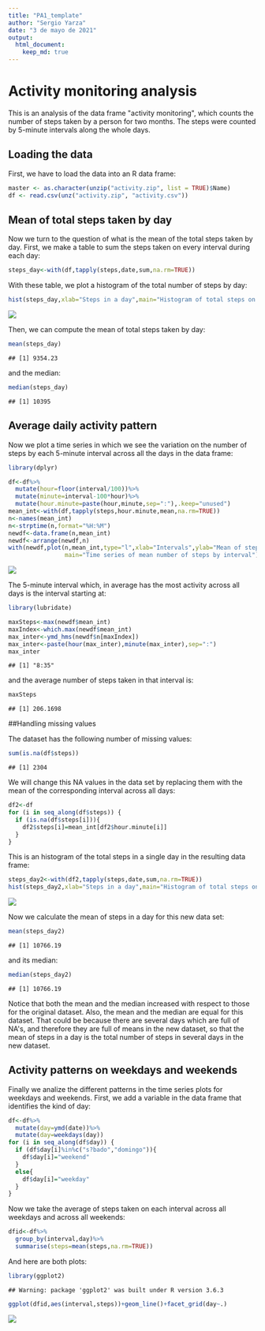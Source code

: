 ```yaml
---
title: "PA1_template"
author: "Sergio Yarza"
date: "3 de mayo de 2021"
output: 
  html_document: 
    keep_md: true 
---
```




# Activity monitoring analysis

This is an analysis of the data frame "activity monitoring", which counts the number of steps taken by a person for two months. The steps were counted by 5-minute intervals along the whole days.

## Loading the data

First, we have to load the data into an R data frame:


```r
master <- as.character(unzip("activity.zip", list = TRUE)$Name)
df <- read.csv(unz("activity.zip", "activity.csv")) 
```

## Mean of total steps taken by day

Now we turn to the question of what is the mean of the total steps taken by day. First, we make a table to sum the steps taken on every interval during each day:


```r
steps_day<-with(df,tapply(steps,date,sum,na.rm=TRUE))
```

With these table, we plot a histogram of the total number of steps by day:


```r
hist(steps_day,xlab="Steps in a day",main="Histogram of total steps on a single day")
```

![](figures/unnamed-chunk-3-1.png)<!-- -->

Then, we can compute the mean of total steps taken by day:


```r
mean(steps_day)
```

```
## [1] 9354.23
```

and the median:


```r
median(steps_day)
```

```
## [1] 10395
```

## Average daily activity pattern

Now we plot a time series in which we see the variation on the number of steps by each 5-minute interval across all the days in the data frame:


```r
library(dplyr)

df<-df%>%
  mutate(hour=floor(interval/100))%>%
  mutate(minute=interval-100*hour)%>%
  mutate(hour.minute=paste(hour,minute,sep=":"),.keep="unused")
mean_int<-with(df,tapply(steps,hour.minute,mean,na.rm=TRUE))
n<-names(mean_int)
n<-strptime(n,format="%H:%M")
newdf<-data.frame(n,mean_int)
newdf<-arrange(newdf,n)
with(newdf,plot(n,mean_int,type="l",xlab="Intervals",ylab="Mean of steps across all days",
                main="Time series of mean number of steps by interval"))
```

![](figures/unnamed-chunk-6-1.png)<!-- -->

The 5-minute interval which, in average has the most activity across all days is the interval starting at:


```r
library(lubridate)

maxSteps<-max(newdf$mean_int)
maxIndex<-which.max(newdf$mean_int)
max_inter<-ymd_hms(newdf$n[maxIndex])
max_inter<-paste(hour(max_inter),minute(max_inter),sep=":")
max_inter
```

```
## [1] "8:35"
```

and the average number of steps taken in that interval is:


```r
maxSteps
```

```
## [1] 206.1698
```

##Handling missing values

The dataset has the following number of missing values:


```r
sum(is.na(df$steps))
```

```
## [1] 2304
```

We will change this NA values in the data set by replacing them with the mean of the corresponding interval across all days:


```r
df2<-df
for (i in seq_along(df$steps)) {
  if (is.na(df$steps[i])){
    df2$steps[i]=mean_int[df2$hour.minute[i]]
  }
}
```

This is an histogram of the total steps in a single day in the resulting data frame:


```r
steps_day2<-with(df2,tapply(steps,date,sum,na.rm=TRUE))
hist(steps_day2,xlab="Steps in a day",main="Histogram of total steps on a single day")
```

![](figures/unnamed-chunk-11-1.png)<!-- -->

Now we calculate the mean of steps in a day for this new data set:


```r
mean(steps_day2)
```

```
## [1] 10766.19
```

and its median:


```r
median(steps_day2)
```

```
## [1] 10766.19
```

Notice that both the mean and the median increased with respect to those for the original dataset. Also, the mean and the median are equal for this dataset. That could be because there are several days which are full of NA's, and therefore they are full of means in the new dataset, so that the mean of steps in a day is the total number of steps in several days in the new dataset.

## Activity patterns on weekdays and weekends

Finally we analize the different patterns in the time series plots for weekdays and weekends. First, we add a variable in the data frame that identifies the kind of day:


```r
df<-df%>%
  mutate(day=ymd(date))%>%
  mutate(day=weekdays(day))
for (i in seq_along(df$day)) {
  if (df$day[i]%in%c("s?bado","domingo")){
    df$day[i]="weekend"
  }
  else{
    df$day[i]="weekday"
  }
}
```

Now we take the average of steps taken on each interval across all weekdays and across all weekends:


```r
dfid<-df%>%
  group_by(interval,day)%>%
  summarise(steps=mean(steps,na.rm=TRUE))
```

And here are both plots:


```r
library(ggplot2)
```

```
## Warning: package 'ggplot2' was built under R version 3.6.3
```

```r
ggplot(dfid,aes(interval,steps))+geom_line()+facet_grid(day~.)
```

![](figures/unnamed-chunk-16-1.png)<!-- -->
